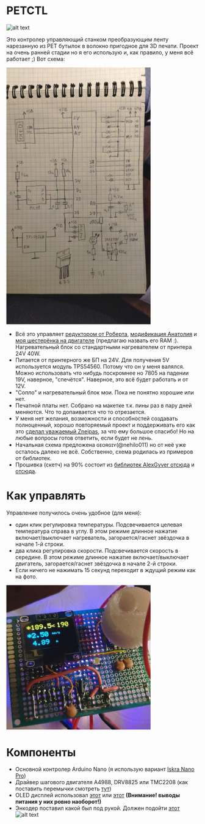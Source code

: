 # PETCTL
![alt text](\PETCTL\IMG\petctlbanner.png?raw=true)

Это контролер управляющий станком преобразующим ленту нарезанную из PET бутылок в волокно пригодное для 3D печати.
Проект на очень ранней стадии но я его использую и, как правило,  у меня всё работает ;)
Вот схема:

<img style="max-width:75%;height:auto" src="PETCTL_SCH.jpg" alt="PETCTL scheme" />

- Всё это управляет [редуктором от Роберта](https://3deshnik.ru/forum/viewtopic.php?f=37&t=986&start=600#p53213), [модификация Анатолия](https://3deshnik.ru/forum/viewtopic.php?f=37&t=986&start=1005#p55008) и [моя шестерёнка на двигателе](https://3deshnik.ru/forum/viewtopic.php?f=37&t=986&start=1470#p57653) (предлагаю назвать его RAM :). Нагревательный блок со стандартными нагревателем от принтера 24V 40W. 
- Питается от принтерного же БП на 24V. Для получения 5V используется модуль TPS54560. Потому что он у меня валялся. Можно использовать что нибудь поскромнее но 7805 на падении 19V, наверное, "спечётся". Наверное, это всё будет работать и от 12V. 
- "Сопло" и нагревательный блок мои. Пока не понятно хорошие или нет.
- Печатной платы нет. Собрано на макетке т.к. пины раз в пару дней меняются. Что то допаивается что то отрезается.
- У меня нет желания, возможности и способностей создавать полноценный, хорошо повторяемый проект и поддерживать его как это [сделал уважаемый Zneipas](https://3deshnik.ru/forum/viewtopic.php?f=37&t=986), за что ему большое спасибо! Но на любые вопросы готов ответить, если будет не лень.
- Начальная схема предложена ɢᴇᴏʀɢɪʏ(@nehilo011)  но от неё уже осталось далеко не всё. Собственно, схема родилась из примеров от библиотек.
- Прошивка (скетч) на 90% состоит из [библиотек AlexGyver отсюда](https://alexgyver.ru/lessons/gyverlibs/) и [отсюда](https://github.com/AlexGyver/GyverLibs).

# Как управлять
Управление получилось очень удобное (для меня):
- один клик регулировка температуры. Подсвечивается целевая температура справа в углу. В этом режиме длинное нажатие включает/выключает нагреватель, загорается/гаснет звёздочка в начале 1-й строки.
- два клика регулировка скорости. Подсвечивается скорость в середине. В этом режиме длинное нажатие включает/выключает двигатель, загорается/гаснет звёздочка в начале 2-й строки.
- Если ничего не нажимать 15 секунд переходит в ждущий режим как на фото.
<img style="max-width:75%;height:auto" src="PETCTL_screen.jpg" alt="PETCTL scheme" />

# Компоненты
- Основной контролер Arduino Nano (я использую вариант [Iskra Nano Pro](https://amperka.ru/product/iskra-nano-pro))
- Драйвер шагового двигателя A4988, DRV8825 или TMC2208 (как поставить перемычки смотреть [тут](https://alexgyver.ru/gyverstepper/))
- OLED дисплей использовал [этот](https://a.aliexpress.com/_AEG46X) или [этот](https://a.aliexpress.com/_9g5hqT) **(Внимание! выводы питания у них ровно наоборот!)**
- Энкодер поставил какой был под рукой. Должен подойти [этот](https://a.aliexpress.com/_9uJ3AL)
![alt text](\PETCTL\IMG\@arr.png?raw=true)